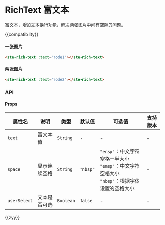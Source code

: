 # RichText 富文本

富文本，增加文本换行功能，解决两张图片中间有空隙的问题。

{{compatibility}}

#### 一张图片

```html
<ste-rich-text :text="node1"></ste-rich-text>
```

#### 两张图片

```html
<ste-rich-text :text="node2"></ste-rich-text>
```

### API

#### Props

|属性名			|说明			|类型		|默认值		|可选值																							| 支持版本	|
| ---			|---			| ---		| ---		| ---																							| ---		|
| `text`		| 富文本值		| `String`	| -			| -																								| -			|
| `space`		| 显示连续空格	| `String`	| `"nbsp"`	| `"ensp"`：中文字符空格一半大小 <br/> `"emsp"`：中文字符空格大小<br/>`"nbsp"`：根据字体设置的空格大小	| -			|
| `userSelect`	| 文本是否可选	| `Boolean`	| `false`	| -																								| -			|

{{zyy}}
